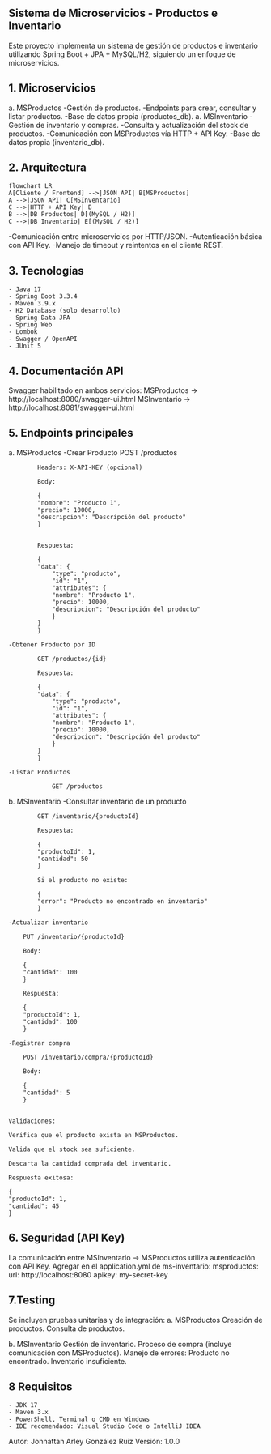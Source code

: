 ## Sistema de Microservicios - Productos e Inventario
Este proyecto implementa un sistema de gestión de productos e inventario utilizando Spring Boot + JPA + MySQL/H2, siguiendo un enfoque de microservicios.

## 1. Microservicios
  a. MSProductos
   -Gestión de productos.
   -Endpoints para crear, consultar y listar productos.
   -Base de datos propia (productos_db).
  a. MSInventario
   -Gestión de inventario y compras.
   -Consulta y actualización del stock de productos.
   -Comunicación con MSProductos vía HTTP + API Key.
   -Base de datos propia (inventario_db).
   
## 2. Arquitectura
```mermaid
flowchart LR
A[Cliente / Frontend] -->|JSON API| B[MSProductos]
A -->|JSON API| C[MSInventario]
C -->|HTTP + API Key| B
B -->|DB Productos| D[(MySQL / H2)]
C -->|DB Inventario| E[(MySQL / H2)]
```
-Comunicación entre microservicios por HTTP/JSON.
-Autenticación básica con API Key.
-Manejo de timeout y reintentos en el cliente REST.

## 3. Tecnologías
    - Java 17
    - Spring Boot 3.3.4
    - Maven 3.9.x
    - H2 Database (solo desarrollo)
    - Spring Data JPA
    - Spring Web
    - Lombok
    - Swagger / OpenAPI
    - JUnit 5

## 4. Documentación API
Swagger habilitado en ambos servicios:
MSProductos → http://localhost:8080/swagger-ui.html
MSInventario → http://localhost:8081/swagger-ui.html

## 5. Endpoints principales
a. MSProductos
    -Crear Producto
            POST /productos

            Headers: X-API-KEY (opcional)

            Body:

            {
            "nombre": "Producto 1",
            "precio": 10000,
            "descripcion": "Descripción del producto"
            }


            Respuesta:

            {
            "data": {
                "type": "producto",
                "id": "1",
                "attributes": {
                "nombre": "Producto 1",
                "precio": 10000,
                "descripcion": "Descripción del producto"
                }
            }
            }

    -Obtener Producto por ID

            GET /productos/{id}

            Respuesta:

            {
            "data": {
                "type": "producto",
                "id": "1",
                "attributes": {
                "nombre": "Producto 1",
                "precio": 10000,
                "descripcion": "Descripción del producto"
                }
            }
            }

    -Listar Productos

                GET /productos

b. MSInventario
    -Consultar inventario de un producto

            GET /inventario/{productoId}

            Respuesta:

            {
            "productoId": 1,
            "cantidad": 50
            }

            Si el producto no existe:

            {
            "error": "Producto no encontrado en inventario"
            }

    -Actualizar inventario

        PUT /inventario/{productoId}

        Body:

        {
        "cantidad": 100
        }

        Respuesta:

        {
        "productoId": 1,
        "cantidad": 100
        }

    -Registrar compra

        POST /inventario/compra/{productoId}

        Body:

        {
        "cantidad": 5
        }


    Validaciones:

    Verifica que el producto exista en MSProductos.

    Valida que el stock sea suficiente.

    Descarta la cantidad comprada del inventario.

    Respuesta exitosa:

    {
    "productoId": 1,
    "cantidad": 45
    }

## 6. Seguridad (API Key)
La comunicación entre MSInventario → MSProductos utiliza autenticación con API Key.
Agregar en el application.yml de ms-inventario:
msproductos:
  url: http://localhost:8080
  apikey: my-secret-key

## 7.Testing
Se incluyen pruebas unitarias y de integración:
a. MSProductos
    Creación de productos.
    Consulta de productos.

b. MSInventario
    Gestión de inventario.
    Proceso de compra (incluye comunicación con MSProductos).
    Manejo de errores:
    Producto no encontrado.
    Inventario insuficiente.

## 8 Requisitos
    - JDK 17
    - Maven 3.x
    - PowerShell, Terminal o CMD en Windows
    - IDE recomendado: Visual Studio Code o IntelliJ IDEA


Autor: Jonnattan Arley González Ruiz
Versión: 1.0.0

